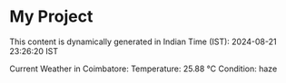 # My Project

This content is dynamically generated in Indian Time (IST): 2024-08-21 23:26:20 IST


Current Weather in Coimbatore:
Temperature: 25.88 °C
Condition: haze
